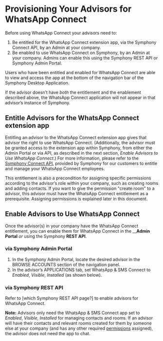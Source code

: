 # Provisioning Your Advisors for WhatsApp Connect

Before using WhatsApp Connect your advisors need to:

1. Be entitled for the WhatsApp Connect extension app, via the Symphony Connect API, by an Admin at your company.
2. Be enabled to use WhatsApp Connect on Symphony, by an Admin at your company. Admins can enable this using the Symphony REST API or Symphony Admin Portal. 

Users who have been entitled and enabled for WhatsApp Connect are able to view and access the app at the bottom of the navigation bar of the Symphony Desktop Application. 

If the advisor doesn’t have _both_ the entitlement and the enablement described above, the WhatsApp Connect application will not appear in that advisor’s instance of Symphony.  


## **Entitle Advisors for the WhatsApp Connect extension app**

Entitling an advisor to the WhatsApp Connect extension app gives that advisor the right to use WhatsApp Connect. \(Additionally, the advisor must be granted access to the extension app within Symphony, from either the Admin Portal or via API, as described in the next section, _Enable Advisors to Use WhatsApp Connect_.\) For more information, please refer to the [Symphony Connect API](https://federation.readme.io/reference#entitlements),  provided by Symphony for our customers to entitle and manage your WhatsApp Connect employees. 

This entitlement is also a precondition for assigning specific permissions according to the advisor’s role within your company, such as creating rooms and adding contacts. If you want to give the permission "create:room" to a advisor, this advisor must have the WhatsApp Connect entitlement as a prerequisite. Assigning permissions is explained later in this document.



## **Enable Advisors to Use WhatsApp Connect**

Once the advisor\(s\) in your company have the WhatsApp Connect entitlement, you can enable them for WhatsApp Connect in the __**Admin Portal** _or_ using the Symphony **REST API**.

### **via Symphony Admin Portal**

1. In the Symphony Admin Portal, locate the desired advisor in the BROWSE ACCOUNTS section of the navigation panel.
2. In the advisor’s APPLICATIONS tab, set WhatsApp & SMS Connect to _Enabled_, _Visible_, _Installed_ \(as shown below\).

### **via Symphony REST API**

Refer to \[which Symphony REST API page?\] to enable advisors for WhatsApp Connect.

**Note:** Advisors only need the WhatsApp & SMS Connect app set to _Enabled_, _Visible_, _Installed_ for managing contacts and rooms. If an advisor will have their contacts and relevant rooms created for them by someone else at your company \(and has any other required [permissions](untitled-2.md) assigned\), the advisor does not need the app to chat.   


